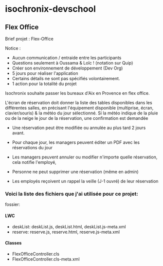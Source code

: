 # isochronix-devschool
## Flex Office

Brief projet : Flex-Office

Notice :

* Aucun communication / entraide entre les participants
* Questions seulement à Oussama & Loïc ! (notation sur Quip)
* Créer son environnement de développement (Dev Org)
* 5 jours pour réaliser l'application
* Certains détails ne sont pas spécifiés volontairement.
* 1 action pour la totalité du projet

Isochronix souhaite passer les bureaux d'Aix en Provence en flex office.

L'écran de réservation doit donner la liste des tables disponibles dans les différentes salles,
 en précisant l'équipement disponible (multiprise, écran, clavier/souris) & la météo du jour sélectionné. 
  Si la météo indique de la pluie ou de la neige le jour de la réservation, une confirmation est demandée


* Une réservation peut être modifiée ou annulée au plus tard 2 jours avant. 
* Pour chaque jour, les managers peuvent éditer un PDF avec les réservations du jour

* Les managers peuvent annuler ou modifier n'importe quelle réservation, cela notifie l'employé, 
* Personne ne peut supprimer une réservation (même en admin)
* Les employés reçoivent un rappel la veille (J-1 ouvré) de leur réservation




### Voici la liste des fichiers que j'ai utilisée pour ce projet:
fossier: 
#### LWC 
- deskList: deskList.js, deskList.html, deskList.js-meta.xml
- reserve: reserve.js, reserve.html, reserve.js-meta.xml
#### Classes
- FlexOfficeController.cls
- FlexOfficeController.cls-meta.xml
